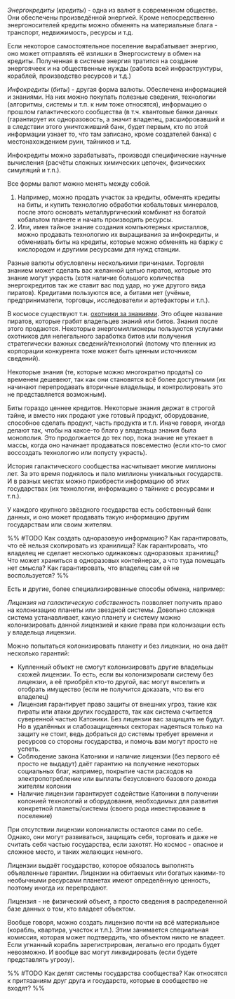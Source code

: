 *Энергокредиты* (*кредиты*) - одна из валют в современном обществе. Они обеспечены произведённой энергией. Кроме непосредственно энергоносителей кредиты можно обменять на материальные блага - транспорт, недвижимость, ресурсы и т.д.  

Если некоторое самостоятельное поселение вырабатывает энергию, оно может отправлять её излишки в Энергосистему в обмен на кредиты. Полученная в системе энергия тратится на создание энергоячеек и на общественные нужды (работа всей инфраструктуры, кораблей, производство ресурсов и т.д.)  

*Инфокредиты* (*биты*) - другая форма валюты. Обеспечена информацией и знаниями. На них можно покупать полезные сведения, технологии (алгоритмы, системы и т.п. к ним тоже относятся), информацию о прошлом галактического сообщества (в т.ч. квантовые банки данных (гарантирует их одноразовость, а значит владелец, расшифровавший и в следствии этого уничтоживший банк, будет первым, кто по этой информации узнает то, что там записано, кроме создателей банка) с местонахождением руин, тайников и т.д. 

Инфокредиты можно зарабатывать, производя специфические научные вычисления (расчёты сложных химических цепочек, физических симуляций и т.п.).  

Все формы валют можно менять между собой.  
1. Например, можно продать участок за кредиты, обменять кредиты на биты, и купить технологию обработки кобальтовых минералов, после этого основать металлургический комбинат на богатой кобальтом планете и начать производить ресурсы.  
2. Или, имея тайное знание создания компьютерных кристаллов, можно продавать технологию их выращивания за инфокредиты, и обменивать биты на кредиты, которые можно обменять на баржу с кислородом и другими ресурсами для нужд станции.  

Разные валюты обусловлены несколькими причинами. Торговля знанием может сделать вас желанной целью пиратов, которые это знание могут украсть (хотя наличие большого количества энергокредитов так же ставит вас под удар, но уже другого вида пиратов). Кредитами пользуются все, а битами нет (учёные, предприниматели, торговцы, исследователи и артефакторы и т.п.).  

В космосе существуют т.н. [охотники за знаниями](Преступность#Охотники%20за%20знаниями ). Это общее название пиратов, которые грабят владельцев знаний или битов. Знания после этого продаются. Некоторые энергомиллионеры пользуются услугами охотников для нелегального заработка битов или получения стратегически важных сведений/технологий (потому что пленник из корпорации конкурента тоже может быть ценным источником сведений).  

Некоторые знания (те, которые можно многократно продать) со временем дешевеют, так как они становятся всё более доступными (их начинают перепродавать вторичные владельцы, и контролировать это не представляется возможным).  

Биты гораздо ценнее кредитов. Некоторые знания держат в строгой тайне, и вместо них продают уже готовый продукт, оборудование, способное сделать продукт, часть продукта и т.п. Иначе говоря, иногда делают так, чтобы на какое-то благо у владельца знания была монополия. Это продолжается до тех пор, пока знание не утекает в массы, когда оно начинает продаваться повсеместно (если кто-то смог воссоздать технологию или попусту украсть).  

История галактического сообщества насчитывает многие миллионы лет. За это время поднялось и пало миллионы уникальных государств. И в разных местах можно приобрести информацию об этих государствах (их технологии, информацию о тайнике с ресурсами и т.п.).  

У каждого крупного звёздного государства есть собственный банк данных, и оно может продавать такую информацию другим государствам или своим жителям.  

%%
#TODO  Как создать одноразовую информацию? Как гарантировать, что её нельзя скопировать из хранилища? Как гарантировать, что владелец не сделает несколько одинаковых одноразовых хранилищ? Что может храниться в одноразовых контейнерах, а что туда помещать нет смысла? Как гарантировать, что владелец сам ей не воспользуется?
%%

Есть и другие, более специализированные способы обмена, например:  

*Лицензия на галактическую собственность* позволяет получить право на колонизацию планеты или звездной системы. Довольно сложная система устанавливает, какую планету и систему можно колонизировать данной лицензией и какие права при колонизации есть у владельца лицензии.  

Можно попытаться колонизировать планету и без лицензии, но она даёт несколько гарантий:  
- Купленный объект не смогут колонизировать другие владельцы схожей лицензии. То есть, если вы колонизировали систему без лицензии, а её приобрёл кто-то другой, вас могут выселить и отобрать имущество (если не получится доказать, что вы его владелец)  
- Лицензия гарантирует право защиты от внешних угроз, такие как пираты или атаки других государств, так как система считается суверенной частью Катоники. Без лицензии вас защищать не будут. Но в удалённых и слабозащищенных секторах надеяться только на защиту не стоит, ведь добраться до системы требует времени и ресурсов со стороны государства, и помочь вам могут просто не успеть.  
- Соблюдение закона Катоники и наличие лицензии (без первого её просто не выдадут) даёт гарантию на получение некоторых социальных благ, например, покрытие части расходов на электропотребление или выплаты безусловного базового дохода жителям колонии  
- Наличие лицензии гарантирует содействие Катоники в получении колонией технологий и оборудования, необходимых для развития конкретной планеты/системы (своего рода инвестирование в поселение)  

При отсутствии лицензии колониалисты остаются сами по себе. Однако, они могут развиваться, защищать себя, торговать и даже не считать себя частью государства, если захотят. Но космос - опасное и сложное место, и таких желающих немного.  

Лицензии выдаёт государство, которое обязалось выполнять объявленные гарантии. Лицензии на обитаемых или богатых какими-то необычными ресурсами планетах имеют определённую ценность, поэтому иногда их перепродают.  

Лицензия - не физический объект, а просто сведения в распределенной базе данных о том, кто владеет объектом.  

Вообще говоря, можно создать лицензию почти на всё материальное (корабль, квартира, участок и т.п.). Этим занимается специальная комиссия, которая может подтвердить, что объектом никто не владеет. Если угнанный корабль зарегистрирован, легально его продать будет невозможно. И вообще вас могут ликвидировать (если будете представлять угрозу).  

%%
#TODO  Как делят системы государства сообщества? Как относятся к притязаниям друг друга и государств, которые в сообщество не входят?
%%